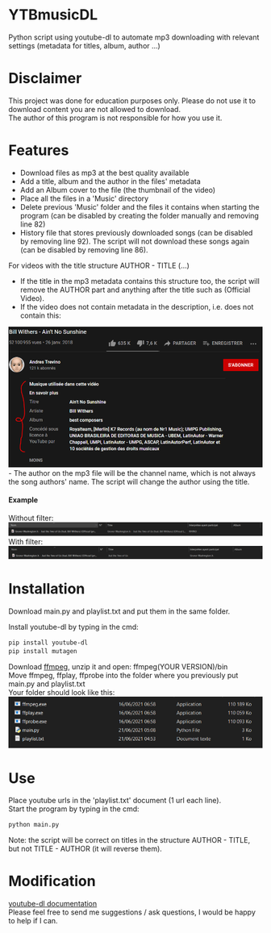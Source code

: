 # YTBmusicDL
Python script using youtube-dl to automate mp3 downloading with relevant settings (metadata for titles, album, author ...)

# Disclaimer
This project was done for education purposes only. Please do not use it to download content you are not allowed to download.  
The author of this program is not responsible for how you use it.

# Features
- Download files as mp3 at the best quality available
- Add a title, album and the author in the files' metadata  
- Add an Album cover to the file (the thumbnail of the video) 
- Place all the files in a 'Music' directory  
- Delete previous 'Music' folder and the files it contains when starting the program (can be disabled by creating the folder manually and removing line 82)
- History file that stores previously downloaded songs (can be disabled by removing line 92). The script will not download these songs again (can be disabled by removing line 86).  

For videos with the title structure AUTHOR - TITLE (...)  
- If the title in the mp3 metadata contains this structure too, the script will remove the AUTHOR part and anything after the title such as (Official Video).
- If the video does not contain metadata in the description, i.e. does not contain this:
<img src="images/metadata.PNG">
- The author on the mp3 file will be the channel name, which is not always the song authors' name. The script will change the author using the title.  

#### Example
Without filter:
<img src="images/beforefilter.PNG">
With filter:
<img src="images/afterfilter.PNG">

# Installation
Download main.py and playlist.txt and put them in the same folder.  

 Install youtube-dl by typing in the cmd:
 ```sh
 pip install youtube-dl  
 pip install mutagen
```
 
 Download [ffmpeg](https://www.gyan.dev/ffmpeg/builds/), unzip it and open: ffmpeg(YOUR VERSION)/bin  
 Move ffmpeg, ffplay, ffprobe into the folder where you previously put main.py and playlist.txt  
 Your folder should look like this:  
 <img src="images/folder.PNG">

# Use
Place youtube urls in the 'playlist.txt' document (1 url each line).  
Start the program by typing in the cmd:
``` sh
python main.py
```   

Note: the script will be correct on titles in the structure AUTHOR - TITLE, but not TITLE - AUTHOR (it will reverse them).

# Modification
[youtube-dl documentation](https://github.com/ytdl-org/youtube-dl/blob/master/README.md#developer-instructions)  
Please feel free to send me suggestions / ask questions, I would be happy to help if I can.
